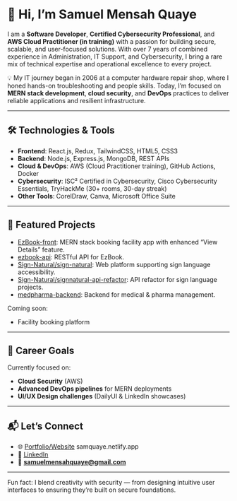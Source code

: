 # 👋 Hi, I’m Samuel Mensah Quaye 

I am a **Software Developer**, **Certified Cybersecurity Professional**, and **AWS Cloud Practitioner (in training)** with a passion for building secure, scalable, and user-focused solutions. With over 7 years of combined experience in Administration, IT Support, and Cybersecurity, I bring a rare mix of technical expertise and operational excellence to every project.

💡 My IT journey began in 2006 at a computer hardware repair shop, where I honed hands-on troubleshooting and people skills. Today, I’m focused on **MERN stack development**, **cloud security**, and **DevOps** practices to deliver reliable applications and resilient infrastructure.

---

## 🛠️ Technologies & Tools

- **Frontend**: React.js, Redux, TailwindCSS, HTML5, CSS3  
- **Backend**: Node.js, Express.js, MongoDB, REST APIs  
- **Cloud & DevOps**: AWS (Cloud Practitioner training), GitHub Actions, Docker  
- **Cybersecurity**: ISC² Certified in Cybersecurity, Cisco Cybersecurity Essentials, TryHackMe (30+ rooms, 30-day streak)  
- **Other Tools**: CorelDraw, Canva, Microsoft Office Suite  

---

## 🚀 Featured Projects

- [EzBook-front](https://github.com/koby47/EzBook-front): MERN stack booking facility app with enhanced “View Details” feature.
- [ezbook-api](https://github.com/koby47/ezbook-api): RESTful API for EzBook.
- [Sign-Natural/sign-natural](https://github.com/Sign-Natural/sign-natural): Web platform supporting sign language accessibility.
- [Sign-Natural/signnatural-api-refactor](https://github.com/Sign-Natural/signnatural-api-refactor): API refactor for sign language projects.
- [medpharma-backend](https://github.com/koby47/medpharma-backend): Backend for medical & pharma management.

Coming soon:
- Facility booking platform

---

## 🎯 Career Goals

Currently focused on:
- **Cloud Security** (AWS)
- **Advanced DevOps pipelines** for MERN deployments
- **UI/UX Design challenges** (DailyUI & LinkedIn showcases)



---

## 📬 Let’s Connect

- 🌐 [Portfolio/Website](#) samquaye.netlify.app
- 💼 [LinkedIn](https://www.linkedin.com/in/samuelmensahquaye)
- 📧 **samuelmensahquaye@gmail.com**

---

Fun fact: I blend creativity with security — from designing intuitive user interfaces to ensuring they’re built on secure foundations.
